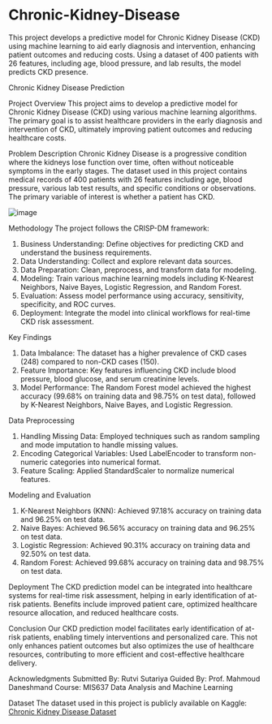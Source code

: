 # Chronic-Kidney-Disease
This project develops a predictive model for Chronic Kidney Disease (CKD) using machine learning to aid early diagnosis and intervention, enhancing patient outcomes and reducing costs. Using a dataset of 400 patients with 26 features, including age, blood pressure, and lab results, the model predicts CKD presence.


Chronic Kidney Disease Prediction

Project Overview
This project aims to develop a predictive model for Chronic Kidney Disease (CKD) using various machine learning algorithms. The primary goal is to assist healthcare providers in the early diagnosis and intervention of CKD, ultimately improving patient outcomes and reducing healthcare costs.

Problem Description
Chronic Kidney Disease is a progressive condition where the kidneys lose function over time, often without noticeable symptoms in the early stages. The dataset used in this project contains medical records of 400 patients with 26 features including age, blood pressure, various lab test results, and specific conditions or observations. The primary variable of interest is whether a patient has CKD.

![image](https://github.com/user-attachments/assets/edc0efba-87a9-418e-8c01-55df1c94ebe2)


Methodology
The project follows the CRISP-DM framework:
1. Business Understanding: Define objectives for predicting CKD and understand the business requirements.
2. Data Understanding: Collect and explore relevant data sources.
3. Data Preparation: Clean, preprocess, and transform data for modeling.
4. Modeling: Train various machine learning models including K-Nearest Neighbors, Naive Bayes, Logistic Regression, and Random Forest.
5. Evaluation: Assess model performance using accuracy, sensitivity, specificity, and ROC curves.
6. Deployment: Integrate the model into clinical workflows for real-time CKD risk assessment.

Key Findings
1. Data Imbalance: The dataset has a higher prevalence of CKD cases (248) compared to non-CKD cases (150).
2. Feature Importance: Key features influencing CKD include blood pressure, blood glucose, and serum creatinine levels.
3. Model Performance: The Random Forest model achieved the highest accuracy (99.68% on training data and 98.75% on test data), followed by K-Nearest Neighbors, Naive Bayes, and Logistic Regression.

Data Preprocessing
1. Handling Missing Data: Employed techniques such as random sampling and mode imputation to handle missing values.
2. Encoding Categorical Variables: Used LabelEncoder to transform non-numeric categories into numerical format.
3. Feature Scaling: Applied StandardScaler to normalize numerical features.

Modeling and Evaluation
1. K-Nearest Neighbors (KNN): Achieved 97.18% accuracy on training data and 96.25% on test data.
2. Naive Bayes: Achieved 96.56% accuracy on training data and 96.25% on test data.
3. Logistic Regression: Achieved 90.31% accuracy on training data and 92.50% on test data.
4. Random Forest: Achieved 99.68% accuracy on training data and 98.75% on test data.

Deployment
The CKD prediction model can be integrated into healthcare systems for real-time risk assessment, helping in early identification of at-risk patients. Benefits include improved patient care, optimized healthcare resource allocation, and reduced healthcare costs.

Conclusion
Our CKD prediction model facilitates early identification of at-risk patients, enabling timely interventions and personalized care. This not only enhances patient outcomes but also optimizes the use of healthcare resources, contributing to more efficient and cost-effective healthcare delivery.

Acknowledgments
Submitted By: Rutvi Sutariya
Guided By: Prof. Mahmoud Daneshmand
Course: MIS637 Data Analysis and Machine Learning

Dataset
The dataset used in this project is publicly available on Kaggle: [Chronic Kidney Disease Dataset](https://www.kaggle.com/datasets/mansoordaku/ckdisease)
